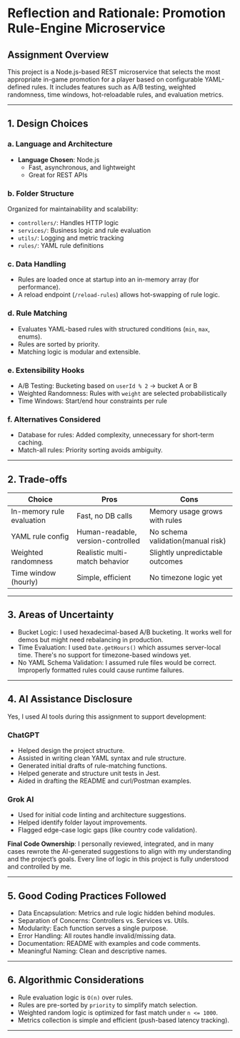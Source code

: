 # Reflection and Rationale: Promotion Rule-Engine Microservice

## Assignment Overview
This project is a Node.js-based REST microservice that selects the most appropriate in-game promotion for a player based on configurable YAML-defined rules. It includes features such as A/B testing, weighted randomness, time windows, hot-reloadable rules, and evaluation metrics.

---

## 1. Design Choices

### a. Language and Architecture
- **Language Chosen**: Node.js  
  - Fast, asynchronous, and lightweight  
  - Great for REST APIs  

### b. Folder Structure
Organized for maintainability and scalability:
- `controllers/`: Handles HTTP logic
- `services/`: Business logic and rule evaluation
- `utils/`: Logging and metric tracking
- `rules/`: YAML rule definitions

### c. Data Handling
- Rules are loaded once at startup into an in-memory array (for performance).
- A reload endpoint (`/reload-rules`) allows hot-swapping of rule logic.

### d. Rule Matching
- Evaluates YAML-based rules with structured conditions (`min`, `max`, enums).
- Rules are sorted by priority.
- Matching logic is modular and extensible.

### e. Extensibility Hooks
- A/B Testing: Bucketing based on `userId % 2` → bucket A or B  
- Weighted Randomness: Rules with `weight` are selected probabilistically  
- Time Windows: Start/end hour constraints per rule  

### f. Alternatives Considered
- Database for rules: Added complexity, unnecessary for short-term caching.
- Match-all rules: Priority sorting avoids ambiguity.

---

## 2. Trade-offs

| Choice                     | Pros                                        | Cons                             |
|----------------------------|---------------------------------------------|----------------------------------|
| In-memory rule evaluation  | Fast, no DB calls                           | Memory usage grows with rules    |
| YAML rule config           | Human-readable, version-controlled          | No schema validation(manual risk)|
| Weighted randomness        | Realistic multi-match behavior              | Slightly unpredictable outcomes  |
| Time window (hourly)       | Simple, efficient                           | No timezone logic yet            |

---

## 3. Areas of Uncertainty

- Bucket Logic: I used hexadecimal-based A/B bucketing. It works well for demos but might need rebalancing in production.
- Time Evaluation: I used `Date.getHours()` which assumes server-local time. There's no support for timezone-based windows yet.
- No YAML Schema Validation: I assumed rule files would be correct. Improperly formatted rules could cause runtime failures.

---

## 4. AI Assistance Disclosure

Yes, I used AI tools during this assignment to support development:

### ChatGPT
- Helped design the project structure.
- Assisted in writing clean YAML syntax and rule structure.
- Generated initial drafts of rule-matching functions.
- Helped generate and structure unit tests in Jest.
- Aided in drafting the README and curl/Postman examples.

### Grok AI
- Used for initial code linting and architecture suggestions.
- Helped identify folder layout improvements.
- Flagged edge-case logic gaps (like country code validation).

**Final Code Ownership**: I personally reviewed, integrated, and in many cases rewrote the AI-generated suggestions to align with my understanding and the project’s goals. Every line of logic in this project is fully understood and controlled by me.

---

## 5. Good Coding Practices Followed

- Data Encapsulation: Metrics and rule logic hidden behind modules.
- Separation of Concerns: Controllers vs. Services vs. Utils.
- Modularity: Each function serves a single purpose.
- Error Handling: All routes handle invalid/missing data.
- Documentation: README with examples and code comments.
- Meaningful Naming: Clean and descriptive names.

---

## 6. Algorithmic Considerations

- Rule evaluation logic is `O(n)` over rules.
- Rules are pre-sorted by `priority` to simplify match selection.
- Weighted random logic is optimized for fast match under `n <= 1000`.
- Metrics collection is simple and efficient (push-based latency tracking).

---

